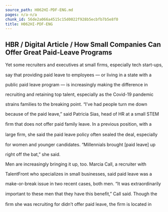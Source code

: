 ```yaml
---
source_path: H062HI-PDF-ENG.md
pages: n/a-n/a
chunk_id: 56de2a066a4515c15d0022f928b5ecbfb7b5e8f0
title: H062HI-PDF-ENG
---
```

## HBR / Digital Article / How Small Companies Can Offer Great Paid-Leave Programs

Yet some recruiters and executives at small ﬁrms, especially tech start-ups,

say that providing paid leave to employees — or living in a state with a

public paid leave program — is increasingly making the difference in

recruiting and retaining top talent, especially as the Covid-19 pandemic

strains families to the breaking point. “I’ve had people turn me down

because of the paid leave,” said Patricia Sias, head of HR at a small STEM

ﬁrm that does not offer paid family leave. In a previous position, with a

large ﬁrm, she said the paid leave policy often sealed the deal, especially

for women and younger candidates. “Millennials brought [paid leave] up

right off the bat,” she said.

Men are increasingly bringing it up, too. Marcia Call, a recruiter with

TalentFront who specializes in small businesses, said paid leave was a

make-or-break issue in two recent cases, both men. “It was extraordinarily

important to these men that they have this beneﬁt,” Call said. Though the

ﬁrm she was recruiting for didn’t offer paid leave, the ﬁrm is located in
